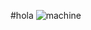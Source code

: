 #hola
![machine](https://github.com/RayYuan2006/AMDIMRay.github.io/assets/139355710/7c2f090c-ec92-4e8d-bed3-8e1afa86d01e)

